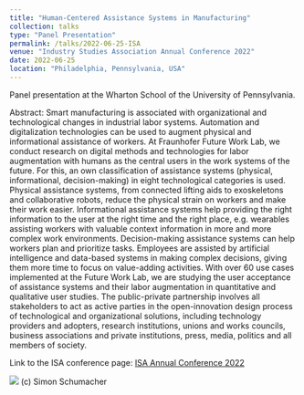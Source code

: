 ```yaml
---
title: "Human-Centered Assistance Systems in Manufacturing"
collection: talks
type: "Panel Presentation"
permalink: /talks/2022-06-25-ISA
venue: "Industry Studies Association Annual Conference 2022"
date: 2022-06-25
location: "Philadelphia, Pennsylvania, USA"
---
```


Panel presentation at the Wharton School of the University of Pennsylvania.

Abstract: Smart manufacturing is associated with organizational and technological changes in industrial labor systems. Automation and digitalization technologies can be used to augment physical and informational assistance of workers. At Fraunhofer Future Work Lab, we conduct research on digital methods and technologies for labor augmentation with humans as the central users in the work systems of the future. For this, an own classification of assistance systems (physical, informational, decision-making) in eight technological categories is used. Physical assistance systems, from connected lifting aids to exoskeletons and collaborative robots, reduce the physical strain on workers and make their work easier. Informational assistance systems help providing the right information to the user at the right time and the right place, e.g. wearables assisting workers with valuable context information in more and more complex work environments. Decision-making assistance systems can help workers plan and prioritize tasks. Employees are assisted by artificial intelligence and data-based systems in making complex decisions, giving them more time to focus on value-adding activities. With over 60 use cases implemented at the Future Work Lab, we are studying the user acceptance of assistance systems and their labor augmentation in quantitative and qualitative user studies. The public-private partnership involves all stakeholders to act as active parties in the open-innovation design process of technological and organizational solutions, including technology providers and adopters, research institutions, unions and works councils, business associations and private institutions, press, media, politics and all members of society.

Link to the ISA conference page: [ISA Annual Conference 2022](https://isa1.memberclicks.net/2022-isa-conference)

![](https://smsiscum.github.io/images/Vortrag_ISA.jpg)
(c) Simon Schumacher
